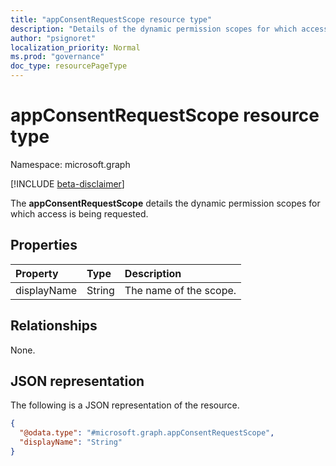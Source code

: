 ```yaml
---
title: "appConsentRequestScope resource type"
description: "Details of the dynamic permission scopes for which access is requested."
author: "psignoret"
localization_priority: Normal
ms.prod: "governance"
doc_type: resourcePageType
---
```


# appConsentRequestScope resource type

Namespace: microsoft.graph

[!INCLUDE [beta-disclaimer](../../includes/beta-disclaimer.md)]

The **appConsentRequestScope** details the dynamic permission scopes for which access is being requested.

## Properties
|Property|Type|Description|
|:---|:---|:---|
|displayName|String|The name of the scope.|

## Relationships
None.

## JSON representation
The following is a JSON representation of the resource.
<!-- {
  "blockType": "resource",
  "@odata.type": "microsoft.graph.appConsentRequestScope"
}
-->
``` json
{
  "@odata.type": "#microsoft.graph.appConsentRequestScope",
  "displayName": "String"
}
```


